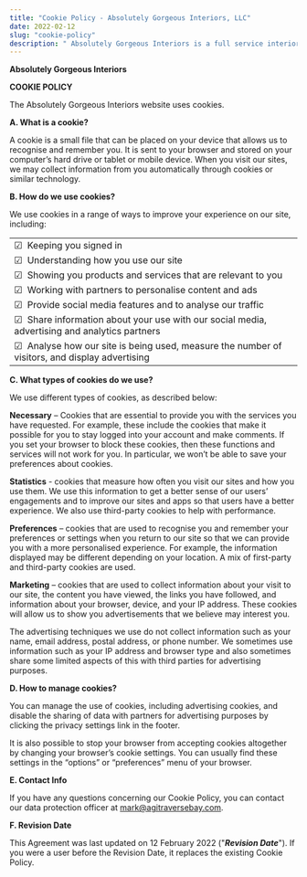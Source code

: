 ```yaml
---
title: "Cookie Policy - Absolutely Gorgeous Interiors, LLC"
date: 2022-02-12
slug: "cookie-policy"
description: " Absolutely Gorgeous Interiors is a full service interior design, remodel, and building business that specializes in kitchens, baths, additions, and commercial remodels."
---
```



**Absolutely Gorgeous Interiors**

**COOKIE POLICY**

The Absolutely Gorgeous Interiors website uses cookies.

**A. What is a cookie?**

A cookie is a small file that can be placed on your device that allows us to recognise and remember you. It is sent to your browser and stored on your computer’s hard drive or tablet or mobile device. When you visit our sites, we may collect information from you automatically through cookies or similar technology.

**B. How do we use cookies?**

We use cookies in a range of ways to improve your experience on our site, including:


<table>
  <tr>
   <td>☑  Keeping you signed in
   </td>
  </tr>
  <tr>
   <td>☑  Understanding how you use our site
   </td>
  </tr>
  <tr>
   <td>☑  Showing you products and services that are relevant to you
   </td>
  </tr>
  <tr>
   <td>☑  Working with partners to personalise content and ads
   </td>
  </tr>
  <tr>
   <td>☑  Provide social media features and to analyse our traffic
   </td>
  </tr>
  <tr>
   <td>☑  Share information about your use with our social media, advertising and analytics partners
   </td>
  </tr>
  <tr>
   <td>☑  Analyse how our site is being used, measure the number of visitors, and display advertising
   </td>
  </tr>
</table>


**C. What types of cookies do we use?**

We use different types of cookies, as described below:

**Necessary** – Cookies that are essential to provide you with the services you have requested. For example, these include the cookies that make it possible for you to stay logged into your account and make comments. If you set your browser to block these cookies, then these functions and services will not work for you. In particular, we won’t be able to save your preferences about cookies.

**Statistics** - cookies that measure how often you visit our sites and how you use them. We use this information to get a better sense of our users’ engagements and to improve our sites and apps so that users have a better experience. We also use third-party cookies to help with performance. 

**Preferences** – cookies that are used to recognise you and remember your preferences or settings when you return to our site so that we can provide you with a more personalised experience. For example, the information displayed may be different depending on your location. A mix of first-party and third-party cookies are used.

**Marketing** – cookies that are used to collect information about your visit to our site, the content you have viewed, the links you have followed, and information about your browser, device, and your IP address. These cookies will allow us to show you advertisements that we believe may interest you.

The advertising techniques we use do not collect information such as your name, email address, postal address, or phone number. We sometimes use information such as your IP address and browser type and also sometimes share some limited aspects of this with third parties for advertising purposes.

**D. How to manage cookies?**

You can manage the use of cookies, including advertising cookies, and disable the sharing of data with partners for advertising purposes by clicking the privacy settings link in the footer.

It is also possible to stop your browser from accepting cookies altogether by changing your browser’s cookie settings. You can usually find these settings in the “options” or “preferences” menu of your browser. 

**E. Contact Info**

If you have any questions concerning our Cookie Policy, you can contact our data protection officer at mark@agitraversebay.com.

**F. Revision Date**

This Agreement was last updated on 12 February 2022 ("**_Revision Date_**"). If you were a user before the Revision Date, it replaces the existing Cookie Policy.

 

 
